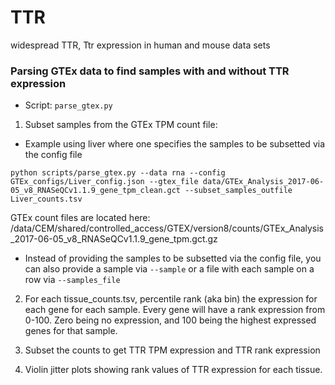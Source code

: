# TTR
widespread TTR, Ttr expression in human and mouse data sets
### Parsing GTEx data to find samples with and without TTR expression
- Script: `parse_gtex.py`
1. Subset samples from the GTEx TPM count file:
- Example using liver where one specifies the samples to be subsetted via the config file
```
python scripts/parse_gtex.py --data rna --config GTEx_configs/Liver_config.json --gtex_file data/GTEx_Analysis_2017-06-05_v8_RNASeQCv1.1.9_gene_tpm_clean.gct --subset_samples_outfile Liver_counts.tsv
```
GTEx count files are located here: /data/CEM/shared/controlled_access/GTEX/version8/counts/GTEx_Analysis_2017-06-05_v8_RNASeQCv1.1.9_gene_tpm.gct.gz

- Instead of providing the samples to be subsetted via the config file, you can also provide a sample via `--sample` or a file with each sample on a row via `--samples_file`

2. For each tissue_counts.tsv, percentile rank (aka bin) the expression for each gene for each sample. Every gene will have a rank expression from 0-100. Zero being no expression, and 100 being the highest expressed genes for that sample. 

3. Subset the counts to get TTR TPM expression and TTR rank expression

4. Violin jitter plots showing rank values of TTR expression for each tissue. 
